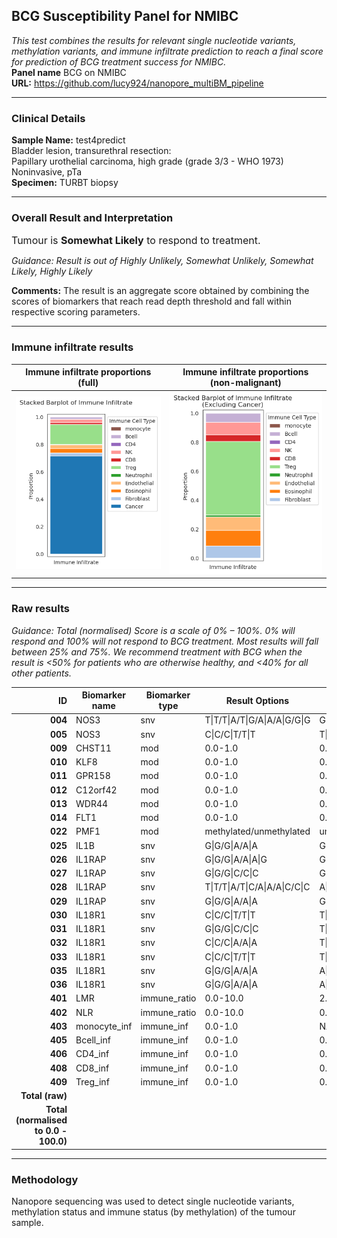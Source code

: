 ## BCG Susceptibility Panel for NMIBC
*This test combines the results for relevant single nucleotide variants, methylation variants, and immune infiltrate prediction to reach a final score for prediction of BCG treatment success for NMIBC.*  
**Panel name** BCG on NMIBC<br>
**URL:** https://github.com/lucy924/nanopore_multiBM_pipeline
___
### Clinical Details
**Sample Name:** test4predict<br>
Bladder lesion, transurethral resection:<br>
Papillary urothelial carcinoma, high grade (grade 3/3 - WHO 1973)<br>
Noninvasive, pTa<br>
**Specimen:** TURBT biopsy  
___
### Overall Result and Interpretation
<span style="font-size:16px;">Tumour is **Somewhat Likely** to respond to treatment.</span><br>

*Guidance: Result is out of Highly Unlikely, Somewhat Unlikely, Somewhat Likely, Highly Likely*

**Comments:** The result is an aggregate score obtained by combining the scores of biomarkers that reach read depth threshold and fall within respective scoring parameters.

___
### Immune infiltrate results

| Immune infiltrate proportions (full) | Immune infiltrate proportions (non-malignant) |
| --- | --- |
| <img src="results/test6/immune_infiltrate/immune_infiltrate_barplot.png" alt="Immune infiltrate proportions (full)" width="300"/> | <img src="results/test6/immune_infiltrate/immune_infiltrate_barplot_noca.png" alt="Immune infiltrate proportions (non-malignant)" width="300"/> |

___
### Raw results
*Guidance: Total (normalised) Score is a scale of 0% – 100%. 0% will respond and 100% will not respond to BCG treatment. Most results will fall between 25% and 75%. We recommend treatment with BCG when the result is \<50% for patients who are otherwise healthy, and \<40% for all other patients.*


| **ID** | Biomarker name | Biomarker type | Result Options | Result | Score | 
|---:|---|---|---|---|---|
|**004**|NOS3|snv|T\|T/T\|A/T\|G/A\|A/A\|G/G\|G|G\|G|0.16|
|**005**|NOS3|snv|C\|C/C\|T/T\|T|T\|C|0.53|
|**009**|CHST11|mod|0.0-1.0|0.12|2.63|
|**010**|KLF8|mod|0.0-1.0|0.24|1.67|
|**011**|GPR158|mod|0.0-1.0|0.26|2.92|
|**012**|C12orf42|mod|0.0-1.0|0.23|1.78|
|**013**|WDR44|mod|0.0-1.0|0.69|1.13|
|**014**|FLT1|mod|0.0-1.0|0.04|1.54|
|**022**|PMF1|mod|methylated/unmethylated|unmethylated|1.21|
|**025**|IL1B|snv|G\|G/G\|A/A\|A|G\|A|1.0|
|**026**|IL1RAP|snv|G\|G/G\|A/A\|A\|G|G\|A|1.0|
|**027**|IL1RAP|snv|G\|G/G\|C/C\|C|G\|C|1.0|
|**028**|IL1RAP|snv|T\|T/T\|A/T\|C/A\|A/A\|C/C\|C|A\|C|1.0|
|**029**|IL1RAP|snv|G\|G/G\|A/A\|A|G\|A|1.0|
|**030**|IL18R1|snv|C\|C/C\|T/T\|T|T\|T|0.16|
|**031**|IL18R1|snv|G\|G/G\|C/C\|C|T\|T|1.0|
|**032**|IL18R1|snv|C\|C/C\|A/A\|A|T\|T|1.0|
|**033**|IL18R1|snv|C\|C/C\|T/T\|T|T\|T|0.16|
|**035**|IL18R1|snv|G\|G/G\|A/A\|A|A\|A|0.16|
|**036**|IL18R1|snv|G\|G/G\|A/A\|A|A\|A|1.0|
|**401**|LMR|immune_ratio|0.0-10.0|2.97|4.94|
|**402**|NLR|immune_ratio|0.0-10.0|0.34|1.65|
|**403**|monocyte_inf|immune_inf|0.0-1.0|NA|NA|
|**405**|Bcell_inf|immune_inf|0.0-1.0|0.02|1.71|
|**406**|CD4_inf|immune_inf|0.0-1.0|0.0|0.33|
|**408**|CD8_inf|immune_inf|0.0-1.0|0.01|0.07|
|**409**|Treg_inf|immune_inf|0.0-1.0|0.14|1.52|
|**Total (raw)**|||||33.50|
|**Total (normalised to 0.0 - 100.0)**|||||47.05|

<!-- </div>   -->

___
### Methodology
Nanopore sequencing was used to detect single nucleotide variants, methylation status and immune status (by methylation) of the tumour sample. 
